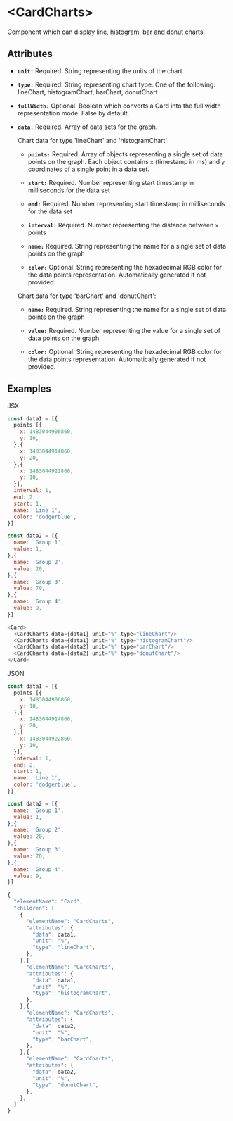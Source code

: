 # &lt;CardCharts&gt;

Component which can display line, histogram, bar and donut charts.

## Attributes

* **`unit:`** Required. String representing the units of the chart.

* **`type:`** Required. String representing chart type. One of the following: lineChart, histogramChart, barChart, donutChart

* **`fullWidth:`** Optional. Boolean which converts a Card into the full width representation mode. False by default.

* **`data:`** Required. Array of data sets for the graph.

  Chart data for type 'lineChart' and 'histogramChart':

  * **`points:`** Required. Array of objects representing a single set of data points on the graph. Each object contains `x` (timestamp in ms) and `y` coordinates of a single point in a data set.

  * **`start:`** Required. Number representing start timestamp in milliseconds for the data set

  * **`end:`** Required. Number representing start timestamp in milliseconds for the data set

  * **`interval:`** Required. Number representing the distance between `x` points

  * **`name:`** Required. String representing the name for a single set of data points on the graph

  * **`color:`** Optional. String representing the hexadecimal RGB color for the data points representation. Automatically generated if not provided.

  Chart data for type 'barChart' and 'donutChart':

  * **`name:`** Required. String representing the name for a single set of data points on the graph

  * **`value:`** Required. Number representing the value for a single set of data points on the graph

  * **`color:`** Optional. String representing the hexadecimal RGB color for the data points representation. Automatically generated if not provided.

## Examples

JSX

```js
const data1 = [{
  points [{
    x: 1483044906860,
    y: 10,
  },{
    x: 1483044914860,
    y: 20,
  },{
    x: 1483044922860,
    y: 10,
  }],
  interval: 1,
  end: 2,
  start: 1,
  name: 'Line 1',
  color: 'dodgerblue',
}]

const data2 = [{
  name: 'Group 1',
  value: 1,
},{
  name: 'Group 2',
  value: 20,
},{
  name: 'Group 3',
  value: 70,
},{
  name: 'Group 4',
  value: 9,
}]

<Card>
  <CardCharts data={data1} unit="%" type="lineChart"/>
  <CardCharts data={data1} unit="%" type="histogramChart"/>
  <CardCharts data={data2} unit="%" type="barChart"/>
  <CardCharts data={data2} unit="%" type="donutChart"/>
</Card>
```


JSON
```js
const data1 = [{
  points [{
    x: 1483044906860,
    y: 10,
  },{
    x: 1483044914860,
    y: 20,
  },{
    x: 1483044922860,
    y: 10,
  }],
  interval: 1,
  end: 2,
  start: 1,
  name: 'Line 1',
  color: 'dodgerblue',
}]

const data2 = [{
  name: 'Group 1',
  value: 1,
},{
  name: 'Group 2',
  value: 20,
},{
  name: 'Group 3',
  value: 70,
},{
  name: 'Group 4',
  value: 9,
}]

{
  "elementName": "Card",
  "children": [
    {
      "elementName": "CardCharts",
      "attributes": {
        "data": data1,
        "unit": "%",
        "type": "lineChart",
      },
    },{
      "elementName": "CardCharts",
      "attributes": {
        "data": data1,
        "unit": "%",
        "type": "histogramChart",
      },
    },{
      "elementName": "CardCharts",
      "attributes": {
        "data": data2,
        "unit": "%",
        "type": "barChart",
      },
    },{
      "elementName": "CardCharts",
      "attributes": {
        "data": data2,
        "unit": "%",
        "type": "donutChart",
      },
    },
  ]
}
```
